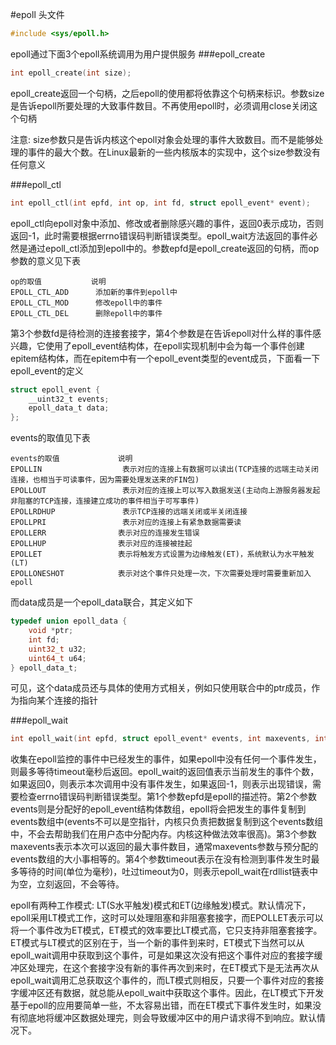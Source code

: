 #epoll
头文件
```c
#include <sys/epoll.h>
```
epoll通过下面3个epoll系统调用为用户提供服务
###epoll_create
```c
int epoll_create(int size);
```
epoll_create返回一个句柄，之后epoll的使用都将依靠这个句柄来标识。参数size是告诉epoll所要处理的大致事件数目。不再使用epoll时，必须调用close关闭这个句柄           

注意: size参数只是告诉内核这个epoll对象会处理的事件大致数目。而不是能够处理的事件的最大个数。在Linux最新的一些内核版本的实现中，这个size参数没有任何意义           

###epoll_ctl
```c
int epoll_ctl(int epfd, int op, int fd, struct epoll_event* event);
```
epoll_ctl向epoll对象中添加、修改或者删除感兴趣的事件，返回0表示成功，否则返回-1，此时需要根据errno错误码判断错误类型。epoll_wait方法返回的事件必然是通过epoll_ctl添加到epoll中的。参数epfd是epoll_create返回的句柄，而op参数的意义见下表
```text
op的取值           说明
EPOLL_CTL_ADD      添加新的事件到epoll中
EPOLL_CTL_MOD      修改epoll中的事件
EPOLL_CTL_DEL      删除epoll中的事件
```
第3个参数fd是待检测的连接套接字，第4个参数是在告诉epoll对什么样的事件感兴趣，它使用了epoll_event结构体，在epoll实现机制中会为每一个事件创建epitem结构体，而在epitem中有一个epoll_event类型的event成员，下面看一下epoll_event的定义
```c
struct epoll_event {
	__uint32_t events;
	epoll_data_t data;
};
```
events的取值见下表
```text
events的取值             说明
EPOLLIN                  表示对应的连接上有数据可以读出(TCP连接的远端主动关闭连接，也相当于可读事件，因为需要处理发送来的FIN包)
EPOLLOUT                 表示对应的连接上可以写入数据发送(主动向上游服务器发起非阻塞的TCP连接，连接建立成功的事件相当于可写事件)
EPOLLRDHUP               表示TCP连接的远端关闭或半关闭连接
EPOLLPRI                 表示对应的连接上有紧急数据需要读
EPOLLERR                表示对应的连接发生错误
EPOLLHUP                表示对应的连接被挂起
EPOLLET                 表示将触发方式设置为边缘触发(ET)，系统默认为水平触发(LT)
EPOLLONESHOT            表示对这个事件只处理一次，下次需要处理时需要重新加入epoll
```
而data成员是一个epoll_data联合，其定义如下
```c
typedef union epoll_data {
	void *ptr;
	int fd;
	uint32_t u32;
	uint64_t u64;
} epoll_data_t;
```
可见，这个data成员还与具体的使用方式相关，例如只使用联合中的ptr成员，作为指向某个连接的指针         

###epoll_wait
```c
int epoll_wait(int epfd, struct epoll_event* events, int maxevents, int timeout);
```
收集在epoll监控的事件中已经发生的事件，如果epoll中没有任何一个事件发生，则最多等待timeout毫秒后返回。epoll_wait的返回值表示当前发生的事件个数，如果返回0，则表示本次调用中没有事件发生，如果返回-1，则表示出现错误，需要检查errno错误码判断错误类型。第1个参数epfd是epoll的描述符。第2个参数events则是分配好的epoll_event结构体数组，epoll将会把发生的事件复制到events数组中(events不可以是空指针，内核只负责把数据复制到这个events数组中，不会去帮助我们在用户态中分配内存。内核这种做法效率很高)。第3个参数maxevents表示本次可以返回的最大事件数目，通常maxevents参数与预分配的events数组的大小事相等的。第4个参数timeout表示在没有检测到事件发生时最多等待的时间(单位为毫秒)，吐过timeout为0，则表示epoll_wait在rdllist链表中为空，立刻返回，不会等待。         

epoll有两种工作模式: LT(S水平触发)模式和ET(边缘触发)模式。默认情况下，epoll采用LT模式工作，这时可以处理阻塞和非阻塞套接字，而EPOLLET表示可以将一个事件改为ET模式，ET模式的效率要比LT模式高，它只支持非阻塞套接字。ET模式与LT模式的区别在于，当一个新的事件到来时，ET模式下当然可以从epoll_wait调用中获取到这个事件，可是如果这次没有把这个事件对应的套接字缓冲区处理完，在这个套接字没有新的事件再次到来时，在ET模式下是无法再次从epoll_wait调用汇总获取这个事件的，而LT模式则相反，只要一个事件对应的套接字缓冲区还有数据，就总能从epoll_wait中获取这个事件。因此，在LT模式下开发基于epoll的应用要简单一些，不太容易出错，而在ET模式下事件发生时，如果没有彻底地将缓冲区数据处理完，则会导致缓冲区中的用户请求得不到响应。默认情况下。                      



